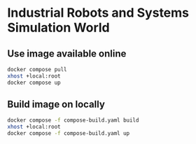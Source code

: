 # Industrial Robots and Systems Simulation World

## Use image available online

```bash
docker compose pull
xhost +local:root
docker compose up
```

## Build image on locally

```bash
docker compose -f compose-build.yaml build
xhost +local:root
docker compose -f compose-build.yaml up
```
